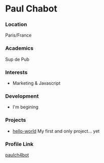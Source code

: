 # Paul Chabot

### Location

Paris/France

### Academics

Sup de Pub

### Interests

- Marketing & Javascript

### Development

- I'm begining

### Projects

- [hello-world](https://github.com/paulch4bot/hello-world) My first and only project... yet

### Profile Link

[paulch4bot](https://github.com/paulch4bot)